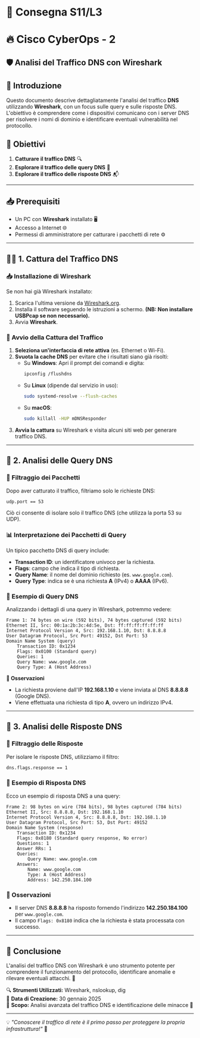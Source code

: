 # 📝 Consegna S11/L3
# 🔥 Cisco CyberOps - 2
## 🛡️ Analisi del Traffico DNS con Wireshark

## 📌 Introduzione
Questo documento descrive dettagliatamente l'analisi del traffico **DNS** utilizzando **Wireshark**, con un focus sulle query e sulle risposte DNS. L'obiettivo è comprendere come i dispositivi comunicano con i server DNS per risolvere i nomi di dominio e identificare eventuali vulnerabilità nel protocollo.

## 🎯 Obiettivi
1. **Catturare il traffico DNS** 🔍
2. **Esplorare il traffico delle query DNS** 📡
3. **Esplorare il traffico delle risposte DNS** 📬

---

## 📥 Prerequisiti
- Un PC con **Wireshark** installato 🖥️
- Accesso a Internet 🌐
- Permessi di amministratore per catturare i pacchetti di rete ⚙️

---

## 🕵️‍♂️ 1. Cattura del Traffico DNS

### 📥 Installazione di Wireshark
Se non hai già Wireshark installato:
1. Scarica l'ultima versione da [Wireshark.org](https://www.wireshark.org/).
2. Installa il software seguendo le istruzioni a schermo. **(NB: Non installare USBPcap se non necessario).**
3. Avvia **Wireshark**.

### 🎥 Avvio della Cattura del Traffico
1. **Seleziona un'interfaccia di rete attiva** (es. Ethernet o Wi-Fi).
2. **Svuota la cache DNS** per evitare che i risultati siano già risolti:
   - Su **Windows**: Apri il prompt dei comandi e digita:
     ```sh
     ipconfig /flushdns
     ```
   - Su **Linux** (dipende dal servizio in uso):
     ```sh
     sudo systemd-resolve --flush-caches
     ```
   - Su **macOS**:
     ```sh
     sudo killall -HUP mDNSResponder
     ```
3. **Avvia la cattura** su Wireshark e visita alcuni siti web per generare traffico DNS.

---

## 🔎 2. Analisi delle Query DNS

### 📌 Filtraggio dei Pacchetti
Dopo aver catturato il traffico, filtriamo solo le richieste DNS:
```sh
udp.port == 53
```
Ciò ci consente di isolare solo il traffico DNS (che utilizza la porta 53 su UDP).

### 📊 Interpretazione dei Pacchetti di Query
Un tipico pacchetto DNS di query include:
- **Transaction ID**: un identificatore univoco per la richiesta.
- **Flags**: campo che indica il tipo di richiesta.
- **Query Name**: il nome del dominio richiesto (es. `www.google.com`).
- **Query Type**: indica se è una richiesta **A** (IPv4) o **AAAA** (IPv6).

### 📜 Esempio di Query DNS
Analizzando i dettagli di una query in Wireshark, potremmo vedere:
```
Frame 1: 74 bytes on wire (592 bits), 74 bytes captured (592 bits)
Ethernet II, Src: 00:1a:2b:3c:4d:5e, Dst: ff:ff:ff:ff:ff:ff
Internet Protocol Version 4, Src: 192.168.1.10, Dst: 8.8.8.8
User Datagram Protocol, Src Port: 49152, Dst Port: 53
Domain Name System (query)
    Transaction ID: 0x1234
    Flags: 0x0100 (Standard query)
    Queries: 1
    Query Name: www.google.com
    Query Type: A (Host Address)
```

**📌 Osservazioni**
- La richiesta proviene dall'IP **192.168.1.10** e viene inviata al DNS **8.8.8.8** (Google DNS).
- Viene effettuata una richiesta di tipo **A**, ovvero un indirizzo IPv4.

---

## 📩 3. Analisi delle Risposte DNS

### 🎯 Filtraggio delle Risposte
Per isolare le risposte DNS, utilizziamo il filtro:
```sh
dns.flags.response == 1
```

### 📜 Esempio di Risposta DNS
Ecco un esempio di risposta DNS a una query:
```
Frame 2: 98 bytes on wire (784 bits), 98 bytes captured (784 bits)
Ethernet II, Src: 8.8.8.8, Dst: 192.168.1.10
Internet Protocol Version 4, Src: 8.8.8.8, Dst: 192.168.1.10
User Datagram Protocol, Src Port: 53, Dst Port: 49152
Domain Name System (response)
    Transaction ID: 0x1234
    Flags: 0x8180 (Standard query response, No error)
    Questions: 1
    Answer RRs: 1
    Queries:
        Query Name: www.google.com
    Answers:
        Name: www.google.com
        Type: A (Host Address)
        Address: 142.250.184.100
```

### 📌 Osservazioni
- Il server DNS **8.8.8.8** ha risposto fornendo l'indirizzo **142.250.184.100** per `www.google.com`.
- Il campo `Flags: 0x8180` indica che la richiesta è stata processata con successo.

---

## 📌 Conclusione
L'analisi del traffico DNS con Wireshark è uno strumento potente per comprendere il funzionamento del protocollo, identificare anomalie e rilevare eventuali attacchi. 🚀
 
🔍 **Strumenti Utilizzati:** Wireshark, nslookup, dig  
📅 **Data di Creazione:** 30 gennaio 2025  
📌 **Scopo:** Analisi avanzata del traffico DNS e identificazione delle minacce 🚀  

---

💡 _"Conoscere il traffico di rete è il primo passo per proteggere la propria infrastruttura!"_ 🔐
